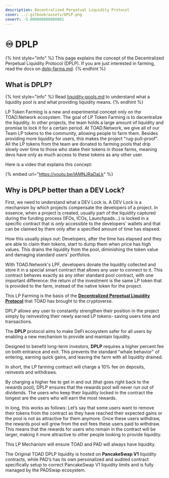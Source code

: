 ```yaml
---
description: Decentralized Perpetual Liquidity Protocol
cover: ../.gitbook/assets/DPLP.png
coverY: -5.000000000000001
---
```


# ♾ DPLP

{% hint style="info" %}
This page explains the concept of the Decentralized Perpetual Liquidity Protocol (DPLP). If you are just interested in farming, read the docs on [dplp-farms.md](../products/farms/dplp-farms.md "mention").
{% endhint %}

## What is DPLP?

{% hint style="info" %}
Read [liquidity-pools.md](../products/padswap/liquidity-pools.md "mention") to understand what a liquidity pool is and what providing liquidity means.
{% endhint %}

LP Token Farming is a new and experimental concept only on the TOAD.Network ecosystem. The goal of LP Token Farming is to decentralize the liquidity. In other projects, the team holds a large amount of liquidity and promise to lock it for a certain period. At TOAD.Network, we give all of our Team LP tokens to the community, allowing people to farm them. Besides providing more liquidity for users, this makes the project "rug-pull-proof". All the LP tokens from the team are donated to farming pools that drip slowly over time to those who stake their tokens in those farms, meaning devs have only as much access to these tokens as any other user.

Here is a video that explains this concept:&#x20;

{% embed url="https://youtu.be/IAMNJRaDaLk" %}

## Why is DPLP better than a DEV Lock?

First, we need to understand what a DEV Lock is. A DEV Lock is a mechanism by which projects compensate the developers of a project. In essence, when a project is created, usually part of the liquidity captured during the funding process (IFOs, ICOs, Launchpads…) is locked in a specific contract that is _only_ accessible to the developers' wallets and that can be claimed by them only after a specified amount of time has elapsed.

How this usually plays out: Developers, after the time has elapsed and they are able to claim their tokens, start to dump them when price has high values. This drains the liquidity from the pool, diminishing the token value and damaging standard users' portfolios.

With TOAD.Network's LPF, developers donate the liquidity collected and store it in a special smart contract that allows any user to connect to it. This contract behaves exactly as any other standard pool contract, with one important difference: the return of the investment is the same LP token that is provided to the farm, instead of the native token for the project.

This LP Farming is the basis of the [**Decentralized Perpetual Liquidity Protocol**](dplp.md) that TOAD has brought to the cryptoverse.

DPLP allows any user to constantly strengthen their position in the project simply by reinvesting their newly earned LP tokens- saving users time and transactions.

The **DPLP** protocol aims to make DeFi ecosystem safer for all users by enabling a new mechanism to provide and maintain liquidity.

Designed to benefit long-term investors, **DPLP** requires a higher percent fee on both entrance and exit. This prevents the standard "whale behavior" of entering, earning quick gains, and leaving the farm with all liquidity drained.

In short, the LP farming contract will charge a 10% fee on deposits, reinvests and withdraws.

By charging a higher fee to get in and out (that goes right back to the rewards pool), DPLP ensures that the rewards pool will never run out of dividends. The users who keep their liquidity locked in the contract the longest are the users who will earn the most rewards.

In long, this works as follows: Let’s say that some users want to remove their tokens from the contract as they have reached their expected gains or the pool is not as attractive for them anymore. Once these users withdraw, the rewards pool will grow from the exit fees these users paid to withdraw. This means that the rewards for users who remain in the contract will be larger, making it more attractive to other people looking to provide liquidity.

This LP Mechanism will ensure TOAD and PAD will always have liquidity.

The Original TOAD DPLP liquidity is hosted on **PancakeSwap V1** liquidity contracts, while PAD’s has its own personalized and audited contract specifically setup to correct PancakeSwap V1 liquidity limits and is fully managed by the PADSwap ecosystem.
